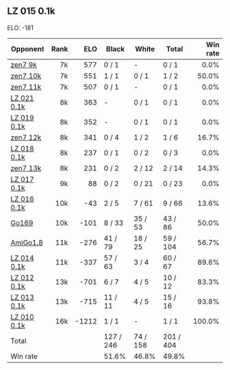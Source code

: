 ## LZ 015 0.1k ##

ELO: -181

Opponent | Rank | ELO | Black | White | Total | Win rate
---------|-----:|----:|-------|-------|-------|-------:
[zen7 9k](zen7%209k.md) | 7k | 577 | 0 / 1 | - | 0 / 1 | 0.0%
[zen7 10k](zen7%2010k.md) | 7k | 551 | 1 / 1 | 0 / 1 | 1 / 2 | 50.0%
[zen7 11k](zen7%2011k.md) | 7k | 507 | 0 / 1 | - | 0 / 1 | 0.0%
[LZ 021 0.1k](LZ%20021%200.1k.md) | 8k | 363 | - | 0 / 1 | 0 / 1 | 0.0%
[LZ 019 0.1k](LZ%20019%200.1k.md) | 8k | 352 | - | 0 / 1 | 0 / 1 | 0.0%
[zen7 12k](zen7%2012k.md) | 8k | 341 | 0 / 4 | 1 / 2 | 1 / 6 | 16.7%
[LZ 018 0.1k](LZ%20018%200.1k.md) | 8k | 237 | 0 / 1 | 0 / 2 | 0 / 3 | 0.0%
[zen7 13k](zen7%2013k.md) | 8k | 231 | 0 / 2 | 2 / 12 | 2 / 14 | 14.3%
[LZ 017 0.1k](LZ%20017%200.1k.md) | 9k | 88 | 0 / 2 | 0 / 21 | 0 / 23 | 0.0%
[LZ 016 0.1k](LZ%20016%200.1k.md) | 10k | -43 | 2 / 5 | 7 / 61 | 9 / 66 | 13.6%
[Go169](Go169.md) | 10k | -101 | 8 / 33 | 35 / 53 | 43 / 86 | 50.0%
[AmiGo1.8](AmiGo1.8.md) | 11k | -276 | 41 / 79 | 18 / 25 | 59 / 104 | 56.7%
[LZ 014 0.1k](LZ%20014%200.1k.md) | 11k | -337 | 57 / 63 | 3 / 4 | 60 / 67 | 89.6%
[LZ 012 0.1k](LZ%20012%200.1k.md) | 13k | -701 | 6 / 7 | 4 / 5 | 10 / 12 | 83.3%
[LZ 013 0.1k](LZ%20013%200.1k.md) | 13k | -715 | 11 / 11 | 4 / 5 | 15 / 16 | 93.8%
[LZ 010 0.1k](LZ%20010%200.1k.md) | 16k | -1212 | 1 / 1 | - | 1 / 1 | 100.0%
Total | | | 127 / 246 | 74 / 158 | 201 / 404 | 
Win rate| | | 51.6% | 46.8% | 49.8% | 
